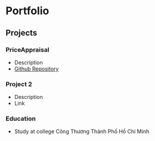 # Portfolio

## Projects
### PriceAppraisal
- Description
- [Github Repository](https://github.com/herorick/nuxt-boilerplate)

### Project 2
- Description
- Link
  
### Education
- Study at college Công Thương Thành Phố Hồ Chí Minh
  
